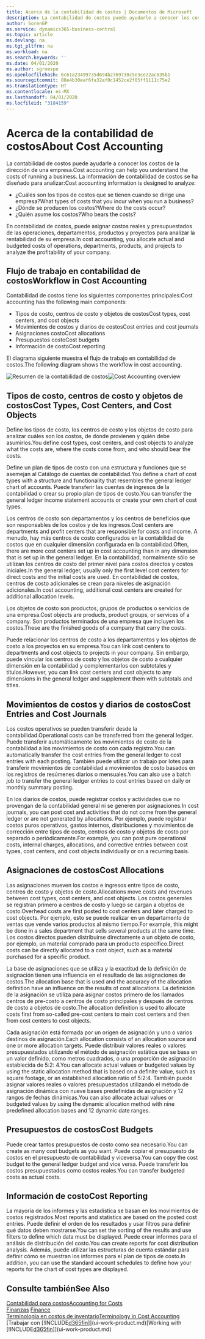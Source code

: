 ```yaml
---
title: Acerca de la contabilidad de costos | Documentos de Microsoft
description: La contabilidad de costos puede ayudarle a conocer los costos de la dirección de una empresa.
author: SorenGP
ms.service: dynamics365-business-central
ms.topic: article
ms.devlang: na
ms.tgt_pltfrm: na
ms.workload: na
ms.search.keywords: ''
ms.date: 04/01/2020
ms.author: sgroespe
ms.openlocfilehash: 6c61a23499735d694b2769730c5e3ce22ac835b1
ms.sourcegitcommit: 88e4b30eaf6fa32af0c1452ce2f85ff1111c75e2
ms.translationtype: HT
ms.contentlocale: es-MX
ms.lasthandoff: 04/01/2020
ms.locfileid: "3184159"
---
```

# <a name="about-cost-accounting"></a><span data-ttu-id="af939-103">Acerca de la contabilidad de costos</span><span class="sxs-lookup"><span data-stu-id="af939-103">About Cost Accounting</span></span>
<span data-ttu-id="af939-104">La contabilidad de costos puede ayudarle a conocer los costos de la dirección de una empresa.</span><span class="sxs-lookup"><span data-stu-id="af939-104">Cost accounting can help you understand the costs of running a business.</span></span> <span data-ttu-id="af939-105">La información de contabilidad de costos se ha diseñado para analizar:</span><span class="sxs-lookup"><span data-stu-id="af939-105">Cost accounting information is designed to analyze:</span></span>  

-   <span data-ttu-id="af939-106">¿Cuáles son los tipos de costos que se tienen cuando se dirige una empresa?</span><span class="sxs-lookup"><span data-stu-id="af939-106">What types of costs that you incur when you run a business?</span></span>  
-   <span data-ttu-id="af939-107">¿Dónde se producen los costos?</span><span class="sxs-lookup"><span data-stu-id="af939-107">Where do the costs occur?</span></span>  
-   <span data-ttu-id="af939-108">¿Quién asume los costos?</span><span class="sxs-lookup"><span data-stu-id="af939-108">Who bears the costs?</span></span>  

<span data-ttu-id="af939-109">En contabilidad de costos, puede asignar costos reales y presupuestados de las operaciones, departamentos, productos y proyectos para analizar la rentabilidad de su empresa.</span><span class="sxs-lookup"><span data-stu-id="af939-109">In cost accounting, you allocate actual and budgeted costs of operations, departments, products, and projects to analyze the profitability of your company.</span></span>  

## <a name="workflow-in-cost-accounting"></a><span data-ttu-id="af939-110">Flujo de trabajo en contabilidad de costos</span><span class="sxs-lookup"><span data-stu-id="af939-110">Workflow in Cost Accounting</span></span>  
<span data-ttu-id="af939-111">Contabilidad de costos tiene los siguientes componentes principales:</span><span class="sxs-lookup"><span data-stu-id="af939-111">Cost accounting has the following main components:</span></span>  

-   <span data-ttu-id="af939-112">Tipos de costo, centros de costo y objetos de costos</span><span class="sxs-lookup"><span data-stu-id="af939-112">Cost types, cost centers, and cost objects</span></span>  
-   <span data-ttu-id="af939-113">Movimientos de costos y diarios de costos</span><span class="sxs-lookup"><span data-stu-id="af939-113">Cost entries and cost journals</span></span>  
-   <span data-ttu-id="af939-114">Asignaciones costo</span><span class="sxs-lookup"><span data-stu-id="af939-114">Cost allocations</span></span>  
-   <span data-ttu-id="af939-115">Presupuestos costo</span><span class="sxs-lookup"><span data-stu-id="af939-115">Cost budgets</span></span>
-   <span data-ttu-id="af939-116">Información de costo</span><span class="sxs-lookup"><span data-stu-id="af939-116">Cost reporting</span></span>  

<span data-ttu-id="af939-117">El diagrama siguiente muestra el flujo de trabajo en contabilidad de costos.</span><span class="sxs-lookup"><span data-stu-id="af939-117">The following diagram shows the workflow in cost accounting.</span></span>  

<span data-ttu-id="af939-118">![Resumen de la contabilidad de costos](media/costaccountingoverview.png "CostAccountingOverview")</span><span class="sxs-lookup"><span data-stu-id="af939-118">![Cost Accounting overview](media/costaccountingoverview.png "CostAccountingOverview")</span></span>  

## <a name="cost-types-cost-centers-and-cost-objects"></a><span data-ttu-id="af939-119">Tipos de costo, centros de costo y objetos de costos</span><span class="sxs-lookup"><span data-stu-id="af939-119">Cost Types, Cost Centers, and Cost Objects</span></span>  
<span data-ttu-id="af939-120">Define los tipos de costo, los centros de costo y los objetos de costo para analizar cuáles son los costos, de dónde provienen y quién debe asumirlos.</span><span class="sxs-lookup"><span data-stu-id="af939-120">You define cost types, cost centers, and cost objects to analyze what the costs are, where the costs come from, and who should bear the costs.</span></span>  

<span data-ttu-id="af939-121">Define un plan de tipos de costo con una estructura y funciones que se asemejan al Catálogo de cuentas de contabilidad.</span><span class="sxs-lookup"><span data-stu-id="af939-121">You define a chart of cost types with a structure and functionality that resembles the general ledger chart of accounts.</span></span> <span data-ttu-id="af939-122">Puede transferir las cuentas de ingresos de la contabilidad o crear su propio plan de tipos de costo.</span><span class="sxs-lookup"><span data-stu-id="af939-122">You can transfer the general ledger income statement accounts or create your own chart of cost types.</span></span>  

<span data-ttu-id="af939-123">Los centros de costo son departamentos y los centros de beneficios que son responsables de los costos y de los ingresos.</span><span class="sxs-lookup"><span data-stu-id="af939-123">Cost centers are departments and profit centers that are responsible for costs and income.</span></span> <span data-ttu-id="af939-124">A menudo, hay más centros de costo configurados en la contabilidad de costos que en cualquier dimensión configurada en la contabilidad.</span><span class="sxs-lookup"><span data-stu-id="af939-124">Often, there are more cost centers set up in cost accounting than in any dimension that is set up in the general ledger.</span></span> <span data-ttu-id="af939-125">En la contabilidad, normalmente sólo se utilizan los centros de costo del primer nivel para costos directos y costos iniciales.</span><span class="sxs-lookup"><span data-stu-id="af939-125">In the general ledger, usually only the first level cost centers for direct costs and the initial costs are used.</span></span> <span data-ttu-id="af939-126">En contabilidad de costos, centros de costo adicionales se crean para niveles de asignación adicionales.</span><span class="sxs-lookup"><span data-stu-id="af939-126">In cost accounting, additional cost centers are created for additional allocation levels.</span></span>  

<span data-ttu-id="af939-127">Los objetos de costo son productos, grupos de productos o servicios de una empresa.</span><span class="sxs-lookup"><span data-stu-id="af939-127">Cost objects are products, product groups, or services of a company.</span></span> <span data-ttu-id="af939-128">Son productos terminados de una empresa que incluyen los costos.</span><span class="sxs-lookup"><span data-stu-id="af939-128">These are the finished goods of a company that carry the costs.</span></span>  

<span data-ttu-id="af939-129">Puede relacionar los centros de costo a los departamentos y los objetos de costo a los proyectos en su empresa.</span><span class="sxs-lookup"><span data-stu-id="af939-129">You can link cost centers to departments and cost objects to projects in your company.</span></span> <span data-ttu-id="af939-130">Sin embargo, puede vincular los centros de costo y los objetos de costo a cualquier dimensión en la contabilidad y complementarlos con subtotales y títulos.</span><span class="sxs-lookup"><span data-stu-id="af939-130">However, you can link cost centers and cost objects to any dimensions in the general ledger and supplement them with subtotals and titles.</span></span>  

## <a name="cost-entries-and-cost-journals"></a><span data-ttu-id="af939-131">Movimientos de costos y diarios de costos</span><span class="sxs-lookup"><span data-stu-id="af939-131">Cost Entries and Cost Journals</span></span>  
<span data-ttu-id="af939-132">Los costos operativos se pueden transferir desde la contabilidad.</span><span class="sxs-lookup"><span data-stu-id="af939-132">Operational costs can be transferred from the general ledger.</span></span> <span data-ttu-id="af939-133">Puede transferir automáticamente los movimientos de costo de la contabilidad a los movimientos de costo con cada registro.</span><span class="sxs-lookup"><span data-stu-id="af939-133">You can automatically transfer the cost entries from the general ledger to cost entries with each posting.</span></span> <span data-ttu-id="af939-134">También puede utilizar un trabajo por lotes para transferir movimientos de contabilidad a movimientos de costo basados en los registros de resúmenes diarios o mensuales.</span><span class="sxs-lookup"><span data-stu-id="af939-134">You can also use a batch job to transfer the general ledger entries to cost entries based on daily or monthly summary posting.</span></span>  

<span data-ttu-id="af939-135">En los diarios de costos, puede registrar costos y actividades que no provengan de la contabilidad general ni se generen por asignaciones.</span><span class="sxs-lookup"><span data-stu-id="af939-135">In cost journals, you can post cost and activities that do not come from the general ledger or are not generated by allocations.</span></span> <span data-ttu-id="af939-136">Por ejemplo, puede registrar costos puros operativos, gastos internos, distribuciones y movimientos de corrección entre tipos de costo, centros de costo y objetos de costo por separado o periódicamente.</span><span class="sxs-lookup"><span data-stu-id="af939-136">For example, you can post pure operational costs, internal charges, allocations, and corrective entries between cost types, cost centers, and cost objects individually or on a recurring basis.</span></span>  

## <a name="cost-allocations"></a><span data-ttu-id="af939-137">Asignaciones de costos</span><span class="sxs-lookup"><span data-stu-id="af939-137">Cost Allocations</span></span>  
<span data-ttu-id="af939-138">Las asignaciones mueven los costos e ingresos entre tipos de costo, centros de costo y objetos de costo.</span><span class="sxs-lookup"><span data-stu-id="af939-138">Allocations move costs and revenues between cost types, cost centers, and cost objects.</span></span> <span data-ttu-id="af939-139">Los costos generales se registran primero a centros de costo y luego se cargan a objetos de costo.</span><span class="sxs-lookup"><span data-stu-id="af939-139">Overhead costs are first posted to cost centers and later charged to cost objects.</span></span> <span data-ttu-id="af939-140">Por ejemplo, esto se puede realizar en un departamento de ventas que vende varios productos al mismo tiempo.</span><span class="sxs-lookup"><span data-stu-id="af939-140">For example, this might be done in a sales department that sells several products at the same time.</span></span> <span data-ttu-id="af939-141">Los costos directos pueden distribuirse directamente a un objeto de costo, por ejemplo, un material comprado para un producto específico.</span><span class="sxs-lookup"><span data-stu-id="af939-141">Direct costs can be directly allocated to a cost object, such as a material purchased for a specific product.</span></span>  

<span data-ttu-id="af939-142">La base de asignaciones que se utiliza y la exactitud de la definición de asignación tienen una influencia en el resultado de las asignaciones de costos.</span><span class="sxs-lookup"><span data-stu-id="af939-142">The allocation base that is used and the accuracy of the allocation definition have an influence on the results of cost allocations.</span></span> <span data-ttu-id="af939-143">La definición de la asignación se utiliza para asignar costos primero de los llamados centros de pre-costo a centros de costo principales y después de centros de costo a objetos de costo.</span><span class="sxs-lookup"><span data-stu-id="af939-143">The allocation definition is used to allocate costs first from so-called pre-cost centers to main cost centers and then from cost centers to cost objects.</span></span>  

<span data-ttu-id="af939-144">Cada asignación está formada por un origen de asignación y uno o varios destinos de asignación.</span><span class="sxs-lookup"><span data-stu-id="af939-144">Each allocation consists of an allocation source and one or more allocation targets.</span></span> <span data-ttu-id="af939-145">Puede distribuir valores reales o valores presupuestados utilizando el método de asignación estática que se basa en un valor definido, como metros cuadrados, o una proporción de asignación establecida de 5:2: 4.</span><span class="sxs-lookup"><span data-stu-id="af939-145">You can allocate actual values or budgeted values by using the static allocation method that is based on a definite value, such as square footage, or an established allocation ratio of 5:2:4.</span></span> <span data-ttu-id="af939-146">También puede asignar valores reales o valores presupuestados utilizando el método de asignación dinámica con nueve bases predefinidas de asignación y 12 rangos de fechas dinámicas.</span><span class="sxs-lookup"><span data-stu-id="af939-146">You can also allocate actual values or budgeted values by using the dynamic allocation method with nine predefined allocation bases and 12 dynamic date ranges.</span></span>  

## <a name="cost-budgets"></a><span data-ttu-id="af939-147">Presupuestos de costos</span><span class="sxs-lookup"><span data-stu-id="af939-147">Cost Budgets</span></span>  
<span data-ttu-id="af939-148">Puede crear tantos presupuestos de costo como sea necesario.</span><span class="sxs-lookup"><span data-stu-id="af939-148">You can create as many cost budgets as you want.</span></span> <span data-ttu-id="af939-149">Puede copiar el presupuesto de costos en el presupuesto de contabilidad y viceversa.</span><span class="sxs-lookup"><span data-stu-id="af939-149">You can copy the cost budget to the general ledger budget and vice versa.</span></span> <span data-ttu-id="af939-150">Puede transferir los costos presupuestados como costos reales.</span><span class="sxs-lookup"><span data-stu-id="af939-150">You can transfer budgeted costs as actual costs.</span></span>  

## <a name="cost-reporting"></a><span data-ttu-id="af939-151">Información de costo</span><span class="sxs-lookup"><span data-stu-id="af939-151">Cost Reporting</span></span>  
<span data-ttu-id="af939-152">La mayoría de los informes y las estadística se basan en los movimientos de costos registrados.</span><span class="sxs-lookup"><span data-stu-id="af939-152">Most reports and statistics are based on the posted cost entries.</span></span> <span data-ttu-id="af939-153">Puede definir el orden de los resultados y usar filtros para definir qué datos deben mostrarse.</span><span class="sxs-lookup"><span data-stu-id="af939-153">You can set the sorting of the results and use filters to define which data must be displayed.</span></span> <span data-ttu-id="af939-154">Puede crear informes para el análisis de distribución del costo.</span><span class="sxs-lookup"><span data-stu-id="af939-154">You can create reports for cost distribution analysis.</span></span> <span data-ttu-id="af939-155">Además, puede utilizar las estructuras de cuenta estándar para definir cómo se muestran los informes para el plan de tipos de costo.</span><span class="sxs-lookup"><span data-stu-id="af939-155">In addition, you can use the standard account schedules to define how your reports for the chart of cost types are displayed.</span></span>  

## <a name="see-also"></a><span data-ttu-id="af939-156">Consulte también</span><span class="sxs-lookup"><span data-stu-id="af939-156">See Also</span></span>  
 [<span data-ttu-id="af939-157">Contabilidad para costos</span><span class="sxs-lookup"><span data-stu-id="af939-157">Accounting for Costs</span></span>](finance-manage-cost-accounting.md)  
 <span data-ttu-id="af939-158">[Finanzas](finance.md) </span><span class="sxs-lookup"><span data-stu-id="af939-158">[Finance](finance.md) </span></span>  
 [<span data-ttu-id="af939-159">Terminología en costos de inventario</span><span class="sxs-lookup"><span data-stu-id="af939-159">Terminology in Cost Accounting</span></span>](finance-terminology-in-cost-accounting.md)  
 <span data-ttu-id="af939-160">[Trabajar con [!INCLUDE[d365fin](includes/d365fin_md.md)]](ui-work-product.md)</span><span class="sxs-lookup"><span data-stu-id="af939-160">[Working with [!INCLUDE[d365fin](includes/d365fin_md.md)]](ui-work-product.md)</span></span>
